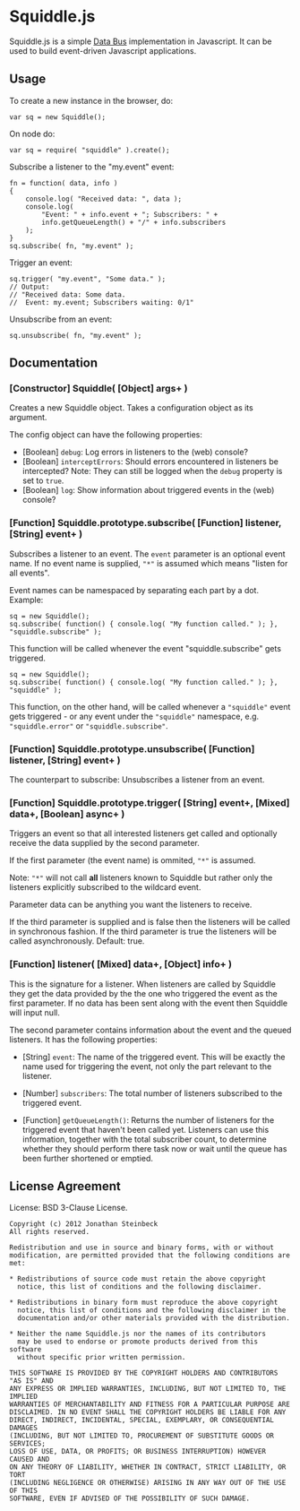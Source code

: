 # Squiddle.js #

Squiddle.js is a simple [Data Bus](http://c2.com/cgi/wiki?DataBusPattern "Data Bus Pattern in the c2 wiki") implementation in Javascript.
It can be used to build event-driven Javascript applications.


## Usage ##

To create a new instance in the browser, do:

    var sq = new Squiddle();

On node do:

    var sq = require( "squiddle" ).create();

Subscribe a listener to the "my.event" event:

    fn = function( data, info ) 
    {
        console.log( "Received data: ", data );
        console.log( 
            "Event: " + info.event + "; Subscribers: " + 
            info.getQueueLength() + "/" + info.subscribers
        );
    }
    sq.subscribe( fn, "my.event" );

Trigger an event:

    sq.trigger( "my.event", "Some data." );
    // Output: 
    // "Received data: Some data.
    //  Event: my.event; Subscribers waiting: 0/1"

Unsubscribe from an event:

    sq.unsubscribe( fn, "my.event" );


## Documentation ##

### [Constructor] Squiddle( [Object] args+ ) ###

Creates a new Squiddle object. Takes a configuration object as
its argument.

The config object can have the following properties:

 * [Boolean] `debug`: Log errors in listeners to the (web) console?
 * [Boolean] `interceptErrors`: Should errors encountered in listeners be intercepted? 
   Note: They can still be logged when the `debug` property is set to `true`.
 * [Boolean] `log`: Show information about triggered events in the (web) console?


### [Function] Squiddle.prototype.subscribe( [Function] listener, [String] event+ ) ###

Subscribes a listener to an event. The `event` parameter is an optional event name. 
If no event name is supplied, `"*"` is assumed which means "listen for all events".

Event names can be namespaced by separating each part by a dot. Example:

    sq = new Squiddle();
    sq.subscribe( function() { console.log( "My function called." ); }, "squiddle.subscribe" );

This function will be called whenever the event "squiddle.subscribe" gets triggered.

    sq = new Squiddle();
    sq.subscribe( function() { console.log( "My function called." ); }, "squiddle" );

This function, on the other hand, will be called whenever a `"squiddle"` event gets triggered - or any event under
the `"squiddle"` namespace, e.g. `"squiddle.error"` or `"squiddle.subscribe"`.


### [Function] Squiddle.prototype.unsubscribe( [Function] listener, [String] event+ ) ###

The counterpart to subscribe: Unsubscribes a listener from an event.


### [Function] Squiddle.prototype.trigger( [String] event+, [Mixed] data+, [Boolean] async+ ) ###

Triggers an event so that all interested listeners get called and optionally receive 
the data supplied by the second parameter. 

If the first parameter (the event name) is ommited, `"*"` is assumed. 

Note: `"*"` will not call __all__ listeners known to Squiddle but rather only the listeners 
explicitly subscribed to the wildcard event.

Parameter data can be anything you want the listeners to receive.

If the third parameter is supplied and is false then the listeners will be called in
synchronous fashion. If the third parameter is true the listeners will be 
called asynchronously. Default: true.


### [Function] listener( [Mixed] data+, [Object] info+ ) ###

This is the signature for a listener. When listeners are called by Squiddle
they get the data provided by the the one who triggered the event as the first
parameter. If no data has been sent along with the event then Squiddle will input null.

The second parameter contains information about the event and the queued listeners.
It has the following properties:

 * [String] `event`: The name of the triggered event. This will be exactly the name
   used for triggering the event, not only the part relevant to the listener.

 * [Number] `subscribers`: The total number of listeners subscribed to the triggered event.

 * [Function] `getQueueLength()`: Returns the number of listeners for the triggered event
   that haven't been called yet. Listeners can use this information, together with the
   total subscriber count, to determine whether they should perform there task now or
   wait until the queue has been further shortened or emptied.


## License Agreement ##

License: BSD 3-Clause License.

    Copyright (c) 2012 Jonathan Steinbeck
    All rights reserved.

    Redistribution and use in source and binary forms, with or without
    modification, are permitted provided that the following conditions are met:
    
    * Redistributions of source code must retain the above copyright
      notice, this list of conditions and the following disclaimer.

    * Redistributions in binary form must reproduce the above copyright
      notice, this list of conditions and the following disclaimer in the
      documentation and/or other materials provided with the distribution.

    * Neither the name Squiddle.js nor the names of its contributors 
      may be used to endorse or promote products derived from this software 
      without specific prior written permission.

    THIS SOFTWARE IS PROVIDED BY THE COPYRIGHT HOLDERS AND CONTRIBUTORS "AS IS" AND
    ANY EXPRESS OR IMPLIED WARRANTIES, INCLUDING, BUT NOT LIMITED TO, THE IMPLIED
    WARRANTIES OF MERCHANTABILITY AND FITNESS FOR A PARTICULAR PURPOSE ARE
    DISCLAIMED. IN NO EVENT SHALL THE COPYRIGHT HOLDERS BE LIABLE FOR ANY
    DIRECT, INDIRECT, INCIDENTAL, SPECIAL, EXEMPLARY, OR CONSEQUENTIAL DAMAGES
    (INCLUDING, BUT NOT LIMITED TO, PROCUREMENT OF SUBSTITUTE GOODS OR SERVICES;
    LOSS OF USE, DATA, OR PROFITS; OR BUSINESS INTERRUPTION) HOWEVER CAUSED AND
    ON ANY THEORY OF LIABILITY, WHETHER IN CONTRACT, STRICT LIABILITY, OR TORT
    (INCLUDING NEGLIGENCE OR OTHERWISE) ARISING IN ANY WAY OUT OF THE USE OF THIS
    SOFTWARE, EVEN IF ADVISED OF THE POSSIBILITY OF SUCH DAMAGE.